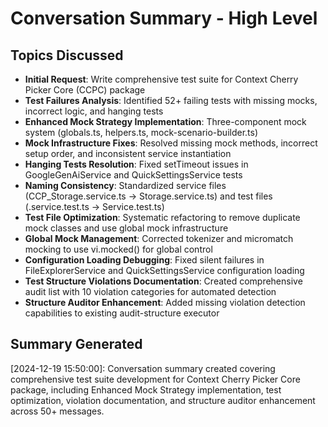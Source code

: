 # Conversation Summary - High Level

## Topics Discussed

- **Initial Request**: Write comprehensive test suite for Context Cherry Picker Core (CCPC) package
- **Test Failures Analysis**: Identified 52+ failing tests with missing mocks, incorrect logic, and hanging tests
- **Enhanced Mock Strategy Implementation**: Three-component mock system (globals.ts, helpers.ts, mock-scenario-builder.ts)
- **Mock Infrastructure Fixes**: Resolved missing mock methods, incorrect setup order, and inconsistent service instantiation
- **Hanging Tests Resolution**: Fixed setTimeout issues in GoogleGenAiService and QuickSettingsService tests
- **Naming Consistency**: Standardized service files (CCP_Storage.service.ts → Storage.service.ts) and test files (.service.test.ts → Service.test.ts)
- **Test File Optimization**: Systematic refactoring to remove duplicate mock classes and use global mock infrastructure
- **Global Mock Management**: Corrected tokenizer and micromatch mocking to use vi.mocked() for global control
- **Configuration Loading Debugging**: Fixed silent failures in FileExplorerService and QuickSettingsService configuration loading
- **Test Structure Violations Documentation**: Created comprehensive audit list with 10 violation categories for automated detection
- **Structure Auditor Enhancement**: Added missing violation detection capabilities to existing audit-structure executor

## Summary Generated

[2024-12-19 15:50:00]: Conversation summary created covering comprehensive test suite development for Context Cherry Picker Core package, including Enhanced Mock Strategy implementation, test optimization, violation documentation, and structure auditor enhancement across 50+ messages.
